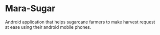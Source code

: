 # Mara-Sugar
Android application that helps sugarcane farmers to make harvest request at ease using their android mobile phones.
